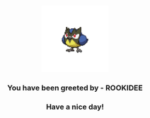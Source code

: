 <p align="center">
            <img src="https://raw.githubusercontent.com/PokeAPI/sprites/master/sprites/pokemon/821.png" width="150" height="150">
          </p>
          <h3 align="center">You have been greeted by - <b>ROOKIDEE</b></h3>
          <h3 align="center">Have a nice day!</h3>
